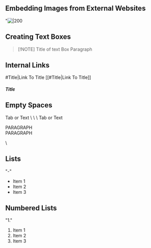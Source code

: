 ## Embedding Images from External Websites
"![|200](https://i.imgur.com/w9QSjKE.jpeg)

## Creating Text Boxes
> [!NOTE] Title of text Box
> Paragraph

## Internal Links
#Title|Link To Title
[[#Title|Link To Title]]
##### Title

## Empty Spaces
Tab or Text
\\
\\
\\
Tab or Text

PARAGRAPH
\
PARAGRAPH

	
\
	

## Lists
"-"
- Item 1
- Item 2
- Item 3

## Numbered Lists
"1." 
1. Item 1
2. Item 2
3. Item 3

